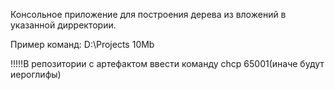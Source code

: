 Консольное приложение для построения дерева из вложений в указанной дирректории.

Пример команд: D:\Projects 10Mb

!!!!!В репозитории с артефактом ввести команду chcp 65001(иначе будут иероглифы)


